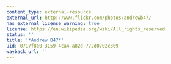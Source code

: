 ```yaml
---
content_type: external-resource
external_url: http://www.flickr.com/photos/andrewb47/
has_external_license_warning: true
license: https://en.wikipedia.org/wiki/All_rights_reserved
status: ''
title: '*Andrew B47*'
uid: 0717f8e0-3159-4ca4-a82d-772d0702c309
wayback_url: ''
---
```

